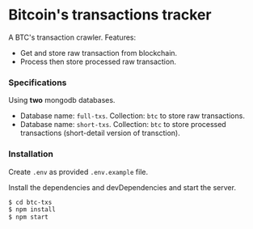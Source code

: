 # Bitcoin's transactions tracker

A BTC's transaction crawler. Features:
  - Get and store raw transaction from blockchain. 
  - Process then store processed raw transaction.

### Specifications
Using **two** mongodb databases.
- Database name: `full-txs`. Collection: `btc` to store raw transactions.
- Database name: `short-txs`. Collection: `btc` to store processed transactions (short-detail version of transction).

### Installation
Create `.env` as provided `.env.example` file.

Install the dependencies and devDependencies and start the server.

```sh
$ cd btc-txs
$ npm install
$ npm start
```


